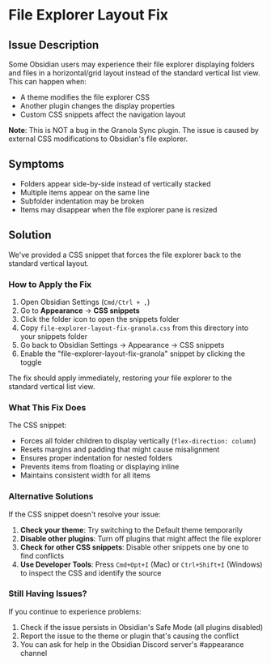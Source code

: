 # File Explorer Layout Fix

## Issue Description

Some Obsidian users may experience their file explorer displaying folders and files in a horizontal/grid layout instead of the standard vertical list view. This can happen when:

- A theme modifies the file explorer CSS
- Another plugin changes the display properties
- Custom CSS snippets affect the navigation layout

**Note**: This is NOT a bug in the Granola Sync plugin. The issue is caused by external CSS modifications to Obsidian's file explorer.

## Symptoms

- Folders appear side-by-side instead of vertically stacked
- Multiple items appear on the same line
- Subfolder indentation may be broken
- Items may disappear when the file explorer pane is resized

## Solution

We've provided a CSS snippet that forces the file explorer back to the standard vertical layout.

### How to Apply the Fix

1. Open Obsidian Settings (`Cmd/Ctrl + ,`)
2. Go to **Appearance** → **CSS snippets**
3. Click the folder icon to open the snippets folder
4. Copy `file-explorer-layout-fix-granola.css` from this directory into your snippets folder
5. Go back to Obsidian Settings → Appearance → CSS snippets
6. Enable the "file-explorer-layout-fix-granola" snippet by clicking the toggle

The fix should apply immediately, restoring your file explorer to the standard vertical list view.

### What This Fix Does

The CSS snippet:
- Forces all folder children to display vertically (`flex-direction: column`)
- Resets margins and padding that might cause misalignment
- Ensures proper indentation for nested folders
- Prevents items from floating or displaying inline
- Maintains consistent width for all items

### Alternative Solutions

If the CSS snippet doesn't resolve your issue:

1. **Check your theme**: Try switching to the Default theme temporarily
2. **Disable other plugins**: Turn off plugins that might affect the file explorer
3. **Check for other CSS snippets**: Disable other snippets one by one to find conflicts
4. **Use Developer Tools**: Press `Cmd+Opt+I` (Mac) or `Ctrl+Shift+I` (Windows) to inspect the CSS and identify the source

### Still Having Issues?

If you continue to experience problems:
1. Check if the issue persists in Obsidian's Safe Mode (all plugins disabled)
2. Report the issue to the theme or plugin that's causing the conflict
3. You can ask for help in the Obsidian Discord server's #appearance channel